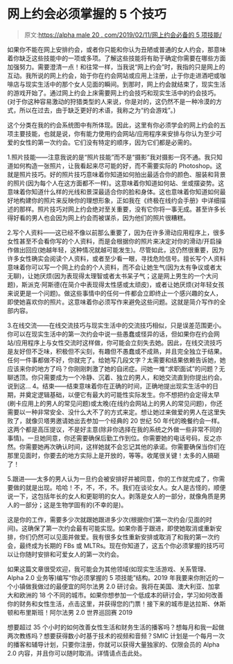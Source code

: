# 网上约会必须掌握的 5 个技巧

> 原文:[https://alpha male 20 . com/2019/02/11/网上约会必备的 5 项技能/](https://alphamale20.com/2019/02/11/the-5-skills-you-must-master-for-online-dating/)

如果你不能在网上安排约会，或者你只能和你认为丑陋或普通的女人约会，那意味着你缺乏这些技能中的一项或多项。了解这些技能将有助于确定你需要在哪些方面加强努力。需要澄清一点！和往常一样，当我说“网上约会”时，我指的只是网上的互动。我所说的网上约会，始于你在约会网站或应用上注册，止于你走进酒吧或咖啡店与现实生活中的那个女人见面的瞬间。到那时，网上约会就结束了，现实生活的游戏开始了。通过网上约会上床需要网上约会技巧和现实生活中的约会技巧。(对于你这种容易激动的狩猎类型的人来说，你是对的，这仍然不是一种冷漠的方式，所以在过去，由于缺乏更好的术语，我称之为“约会游戏”。)

这个分类在我的约会系统图中有所体现。因此，这里有你必须学会的网上约会的五项主要技能，也就是说，你有能力使用约会网站/应用程序来安排与你认为至少可爱的女性的第一次约会。它们没有特定的顺序，因为它们都是必需的。

1.照片技能——注意我说的是“照片技能”而不是“摄影”我对摄影一窍不通。我只知道如何构造一张照片，让我看起来尽可能的好，而不需要实际的 Photoshop。这就是照片技巧。好的照片技巧意味着你知道如何拍出最适合你的颜色、服装和背景的照片(因为每个人在这方面都不一样)。这意味着你知道如何站、坐或摆姿势。这意味着你知道什么样的光线和景深最适合你的脸和身体。这也意味着你知道如何最好地构建你的照片来反映你的理想形象，正如我在《终极在线约会手册》中详细描述的那样。照片技巧对网上约会绝对至关重要，没有它你将一事无成。甚至许多长得好看的男人也会因为网上约会而被谋杀，因为他们的照片很糟糕。

2.写个人资料——这已经不像以前那么重要了，因为在许多滑动应用程序上，很多女性甚至不会看你写的个人资料，而是会根据你的照片来决定对你的滑动/开启操作做出回应(她越年轻，这种情况就越可能发生)。尽管如此，这仍然很重要，因为许多女性确实会阅读个人资料，或者至少看一眼，寻找危险信号。擅长写个人资料意味着你可以写一个网上约会的个人资料，而不会让她生气(因为太有争议或者太无聊)，让她厌烦(因为表现得太理智或者太书呆子气；这是网上男生的一个大问题)，斯派克·阿斯德(在简介中表现得太性感或太顽皮)，或者让她厌烦(对年轻女孩来说更是一个问题)。做这些事情中的任何一件都会立即终止一个感兴趣的女人，即使她喜欢你的照片。这意味着你必须写作来避免这些问题。这就是简介写作的全部内容。

3.在线交流——在线交流技巧与现实生活中的交流技巧相似，只是误差范围更小。你可以在现实生活中的第一次约会中说一些愚蠢或怪异的话，但如果你在约会网站/应用程序上与女性交流时这样做，你可能会立刻失去她。因此，在线交流技巧是友好但不乏味，积极但不尖刻，有趣但不愚蠢或不成熟，并且完全独立于结果。任何一件事都做不好，你就完了。给她写几段文字？太需要和结果依赖告诉她，她应该来你的地方了吗？你刚刚刺激了她的自闭症。问她一堆“求职面试”的问题？无聊透顶。你只需要成为一个冷静、沉着、独立的男人，和她交流直到你提出约会。说到这… 4。结束——结束意味着你在正确的时间，正确地提出现实生活中的日期，并奠定逻辑基础，以便它有最大的可能性实际发生。你不想把约会定得太早(刷卡应用上的男人的常见问题)或太晚(在线约会网站上的男人的常见问题)，你还需要以一种非常安全、没什么大不了的方式来定。想让她过来做爱的男人在这里失败了，就像贝塔男邀请她出去参加一个经典的 20 世纪 50 年代的晚餐约会一样。这两个都是高压提议，不是好主意(除非你选择在我的系统之外做一些非常不同的事情)。一旦她同意，你还需要确保后勤工作到位。你需要她的电话号码，反之亦然。你需要她再次确认时间，这样她就不会忘记其他的承诺。你需要确保当你们在那里见面时，你要去的地方实际上是开放的，等等。收尾很关键！太多的人搞砸了！

5.跟进——太多的男人认为一旦约会被安排好并被同意，你的工作就完成了，你需要做的就是出现。哈哈！不，不，不，不。我们在谈论女人。女人是古怪的，顺便说一下，这包括年长的女人和更聪明的女人。剥落是女人的一部分，就像角质是男人的一部分；这是生物学固有的(不幸的是)。

这是你的工作，需要多少次就跟她跟进多少次(根据你们第一次约会/见面的时间)。这确保了第一次约会最有可能实现。如果你善于跟进，即使她取消或重新安排，你们仍然可以见面并做爱。我有很多女性重新安排或取消了和我的第一次约会，最终成为长期的 FBs 或 MLTRs。现在你知道了，这五个你必须掌握的技巧可以让你随时安排和可爱女人的第一次约会。

如果这篇文章很受欢迎，我可能会为其他领域(如现实生活游戏、关系管理、Alpha 2.0 业务等)编写“你必须掌握的 5 项技能”结构。2019 年我要来你附近的一个小镇做我做过的最便宜的阿尔法男 2.0 研讨会。我将在美国、澳大利亚、加拿大和欧洲的 18 个不同的城市。如果你想参加一个低成本的研讨会，学习如何改善你的财务和女性生活，点击这里，并获得您的门票！接下来的城市是达拉斯、休斯顿和布里斯班！阿尔法男 2.0 世界巡回赛 2019

想要超过 35 个小时的如何改善女性生活和财务生活的播客吗？想每月和我一起做两次教练吗？想要获得数小时基于技术的视频和音频？SMIC 计划是一个每月一次的播客和辅导计划，只要你注册，你就可以获得大量独家的、仅限会员的 Alpha 2.0 内容，并且你可以随时取消。详情请点击此处。